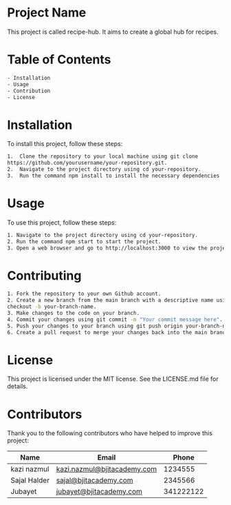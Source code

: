 # Project Name

This project is called recipe-hub. It aims to create a global hub for recipes.

# Table of Contents

```sh
- Installation
- Usage
- Contribution
- License
```

# Installation
To install this project, follow these steps:

```sh
1.  Clone the repository to your local machine using git clone
https://github.com/yourusername/your-repository.git.
2.  Navigate to the project directory using cd your-repository.
3.  Run the command npm install to install the necessary dependencies
``` 
# Usage
To use this project, follow these steps:
```sh
1. Navigate to the project directory using cd your-repository.
2. Run the command npm start to start the project.
3. Open a web browser and go to http://localhost:3000 to view the project.
```
# Contributing
```sh
1. Fork the repository to your own Github account.
2. Create a new branch from the main branch with a descriptive name using git
checkout -b your-branch-name.
3. Make changes to the code on your branch.
4. Commit your changes using git commit -m "Your commit message here".
5. Push your changes to your branch using git push origin your-branch-name.
6. Create a pull request to merge your changes back into the main branch.
```
# License
This project is licensed under the MIT license. See the 
LICENSE.md file for details.


# Contributors
Thank you to the following contributors who have helped to improve this project:

| Name | Email | Phone| 
| ------ | ------ | ------|
| kazi nazmul | kazi.nazmul@bjitacademy.com | 1234555
| Sajal Halder | sajal@bjitacademy.com | 2345566
| Jubayet | jubayet@bjitacademy.com | 341222122

